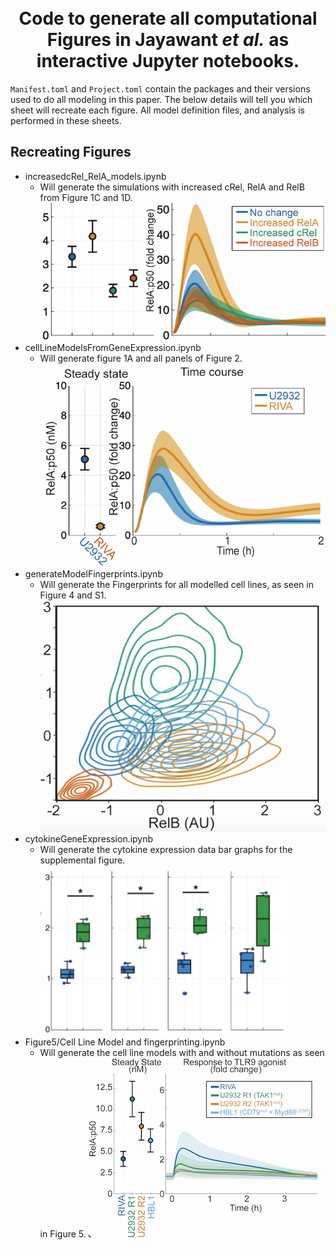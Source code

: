 <h1 align="center">
  <br>
  Code to generate all computational Figures in Jayawant <i>et al.</i> as interactive Jupyter notebooks.
  <br>
</h1>

`Manifest.toml` and `Project.toml` contain the packages and their versions used to do all modeling in this paper. The below details will tell you which sheet will recreate each figure. All model definition files, and analysis is performed in these sheets.

## Recreating Figures

* increasedcRel_RelA_models.ipynb
  - Will generate the simulations with increased cRel, RelA and RelB from Figure 1C and 1D.
  ![Figure 1 Example](/Images/Figure1Example.png)
* cellLineModelsFromGeneExpression.ipynb
  - Will generate figure 1A and all panels of Figure 2.
  ![Figure 2 Example](/Images/Figure2Example.png)
* generateModelFingerprints.ipynb
  - Will generate the Fingerprints for all modelled cell lines, as seen in Figure 4 and S1.
  ![Figure 4 Example](/Images/Figure4Example.png)
* cytokineGeneExpression.ipynb
  - Will generate the cytokine expression data bar graphs for the supplemental figure.
  ![Figure 4 Example](/Images/supplementalFigExample.png)
* Figure5/Cell Line Model and fingerprinting.ipynb
  - Will generate the cell line models with and without mutations as seen in Figure 5.
  ![Figure 5 Example](/Images/Figure5Example.png)
